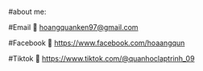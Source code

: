 #about me:

#Email
📧 hoangquanken97@gmail.com

#Facebook
🔗 https://www.facebook.com/hoaangqun

#Tiktok
🔗 https://www.tiktok.com/@quanhoclaptrinh_09
